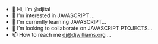 - 👋 Hi, I’m @djital
- 👀 I’m interested in JAVASCRIPT ...
- 🌱 I’m currently learning JAVASCRIPT...
- 💞️ I’m looking to collaborate on JAVASCRIPT PTOJECTS...
- 📫 How to reach me dj@djwilliams.org ...

<!---
djital/djital is a ✨ special ✨ repository because its `README.md` (this file) appears on your GitHub profile.
You can click the Preview link to take a look at your changes.
--->
